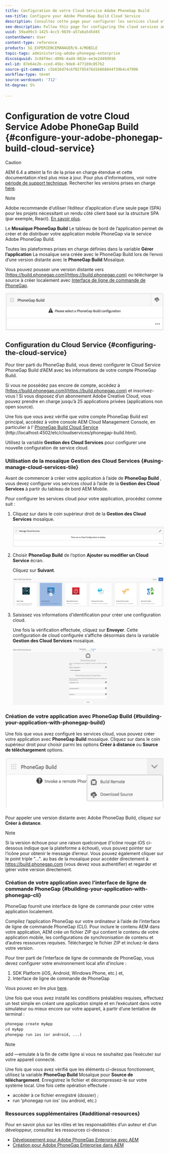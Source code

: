 ```yaml
---
title: Configuration de votre Cloud Service Adobe PhoneGap Build
seo-title: Configure your Adobe PhoneGap Build Cloud Service
description: Consultez cette page pour configurer les services cloud et créer votre application avec PhoneGap Build.
seo-description: Follow this page for configuring the cloud services and building your application with PhoneGap build.
uuid: 59aa99c3-1425-4cc5-9839-a57a6a545d45
contentOwner: User
content-type: reference
products: SG_EXPERIENCEMANAGER/6.4/MOBILE
topic-tags: administering-adobe-phonegap-enterprise
discoiquuid: 3c84f4ec-d89b-4ad4-802e-ee3e2d49d916
exl-id: 87e64e2b-cced-45bc-9de8-477169c857b2
source-git-commit: c5b816d74c6f02f85476d16868844f39b4c47996
workflow-type: tm+mt
source-wordcount: '712'
ht-degree: 5%

---
```


# Configuration de votre Cloud Service Adobe PhoneGap Build {#configure-your-adobe-phonegap-build-cloud-service}

>[!CAUTION]
>
>AEM 6.4 a atteint la fin de la prise en charge étendue et cette documentation n’est plus mise à jour. Pour plus d’informations, voir notre [période de support technique](https://helpx.adobe.com/fr/support/programs/eol-matrix.html). Rechercher les versions prises en charge [here](https://experienceleague.adobe.com/docs/?lang=fr).

>[!NOTE]
>
>Adobe recommande d’utiliser l’éditeur d’application d’une seule page (SPA) pour les projets nécessitant un rendu côté client basé sur la structure SPA (par exemple, React). [En savoir plus](/help/sites-developing/spa-overview.md).

Le **Mosaïque PhoneGap Build** Le tableau de bord de l’application permet de créer et de distribuer votre application mobile PhoneGap via le service Adobe PhoneGap Build.

Toutes les plateformes prises en charge définies dans la variable **Gérer l’application** La mosaïque sera créée avec le PhoneGap Build lors de l’envoi d’une version distante avec le **PhoneGap Build** Mosaïque.

Vous pouvez pousser une version distante vers [https://build.phonegap.com](https://build.phonegap.com) ou télécharger la source à créer localement avec [Interface de ligne de commande de PhoneGap](https://docs.phonegap.com/references/phonegap-cli/).

![Mosaïque PhoneGap Build](assets/chlimage_1-60.png)

## Configuration du Cloud Service {#configuring-the-cloud-service}

Pour tirer parti du PhoneGap Build, vous devez configurer le Cloud Service PhoneGap Build d’AEM avec les informations de votre compte PhoneGap Build.

Si vous ne possédez pas encore de compte, accédez à [https://build.phonegap.com](https://build.phonegap.com) et inscrivez-vous ! Si vous disposez d’un abonnement Adobe Creative Cloud, vous pouvez prendre en charge jusqu’à 25 applications privées (applications non open source).

Une fois que vous avez vérifié que votre compte PhoneGap Build est principal, accédez à votre console AEM Cloud Management Console, en particulier à l’ [PhoneGap Build Cloud Service](http://localhost:4502/etc/cloudservices/phonegap-build.html) (http://localhost:4502/etc/cloudservices/phonegap-build.html).

Utilisez la variable **Gestion des Cloud Services** pour configurer une nouvelle configuration de service cloud.

### Utilisation de la mosaïque Gestion des Cloud Services {#using-manage-cloud-services-tile}

Avant de commencer à créer votre application à l’aide de **PhoneGap Build** , vous devez configurer vos services cloud à l’aide de la **Gestion des Cloud Services** à partir du tableau de bord AEM Mobile.

Pour configurer les services cloud pour votre application, procédez comme suit :

1. Cliquez sur dans le coin supérieur droit de la **Gestion des Cloud Services** mosaïque.

   ![chlimage_1-61](assets/chlimage_1-61.png)

1. Choisir **PhoneGap Build** de l’option **Ajouter ou modifier un Cloud Service** écran.

   Cliquez sur **Suivant**.

   ![chlimage_1-62](assets/chlimage_1-62.png)

1. Saisissez vos informations d’identification pour créer une configuration cloud.

   Une fois la vérification effectuée, cliquez sur **Envoyer**. Cette configuration de cloud configurée s’affiche désormais dans la variable **Gestion des Cloud Services** mosaïque.

   ![chlimage_1-63](assets/chlimage_1-63.png)

### Création de votre application avec PhoneGap Build {#building-your-application-with-phonegap-build}

Une fois que vous avez configuré les services cloud, vous pouvez créer votre application avec **PhoneGap Build** mosaïque. Cliquez sur dans le coin supérieur droit pour choisir parmi les options **Créer à distance** ou **Source de téléchargement** options.

![chlimage_1-64](assets/chlimage_1-64.png)

Pour appeler une version distante avec Adobe PhoneGap Build, cliquez sur **Créer à distance**.

>[!NOTE]
>
>Si la version échoue pour une raison quelconque (l’icône rouge iOS ci-dessous indique que la plateforme a échoué), vous pouvez pointer sur l’icône pour obtenir le message d’erreur. Vous pouvez également cliquer sur le point triple &quot;...&quot;. au bas de la mosaïque pour accéder directement à https://build.phonegap.com (vous devez vous authentifier) et regarder et gérer votre version directement.

### Création de votre application avec l’interface de ligne de commande PhoneGap {#building-your-application-with-phonegap-cli}

PhoneGap fournit une interface de ligne de commande pour créer votre application localement.

Compilez l’application PhoneGap sur votre ordinateur à l’aide de l’interface de ligne de commande PhoneGap (CLI). Pour inclure le contenu AEM dans votre application, AEM crée un fichier ZIP qui contient le contenu de votre application mobile, les configurations de synchronisation de contenu et d’autres ressources requises. Téléchargez le fichier ZIP et incluez-le dans votre version.

Pour tirer parti de l’interface de ligne de commande de PhoneGap, vous devez configurer votre environnement local afin d’inclure :

1. SDK Platform (iOS, Android, Windows Phone, etc.) et,
1. Interface de ligne de commande de PhoneGap

Vous pouvez en lire plus [here](https://docs.phonegap.com/references/phonegap-cli/).

Une fois que vous avez installé les conditions préalables requises, effectuez un test simple en créant une application simple et en l’exécutant dans votre simulateur ou mieux encore sur votre appareil, à partir d’une tentative de terminal :

```xml
phonegap create myApp
cd myApp
phonegap run ios (or android, ...)
```

>[!NOTE]
>
>add —emulate à la fin de cette ligne si vous ne souhaitez pas l’exécuter sur votre appareil connecté.

Une fois que vous avez vérifié que les éléments ci-dessus fonctionnent, utilisez la variable **PhoneGap Build** Mosaïque pour **Source de téléchargement**. Enregistrez le fichier et décompressez-le sur votre système local. Une fois cette opération effectuée :

* accéder à ce fichier enregistré (dossier) ;
* run &#39;phonegap run ios&#39; (ou android, etc.)

### Ressources supplémentaires {#additional-resources}

Pour en savoir plus sur les rôles et les responsabilités d’un auteur et d’un développeur, consultez les ressources ci-dessous :

* [Développement pour Adobe PhoneGap Enterprise avec AEM](/help/mobile/developing-in-phonegap.md)
* [Création pour Adobe PhoneGap Enterprise dans AEM](/help/mobile/phonegap.md)
